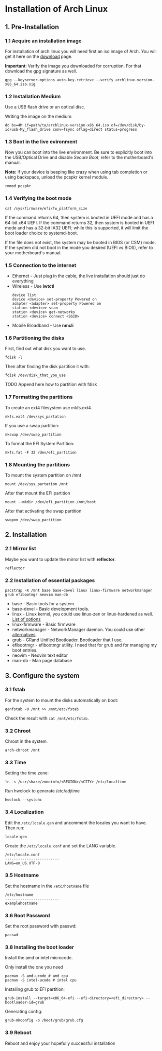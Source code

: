 # Installation of Arch Linux

##  1. Pre-Installation
### 1.1 Acquire an installation image 

For installation of arch linux you will need first an iso image of Arch.
You will get it here on the [download](https://archlinux.org/download/) page.

**Important**: Verify the image you downloaded for corruption. For that download the gpg signature as well.

```shell
gpg --keyserver-options auto-key-retrieve --verify archlinux-version-x86_64.iso.sig
```

### 1.2 Installation Medium
Use a USB flash drive or an optical disc.

Writing the image on the medium:

```shell
dd bs=4M if=path/to/archlinux-version-x86_64.iso of=/dev/disk/by-id/usb-My_flash_drive conv=fsync oflag=direct status=progress
```

### 1.3 Boot in the live evironment

Now you can boot into the live environment.
Be sure to explicitly boot into the USB/Optical Drive and disable *Secure Boot*, refer to the motherboard's manual.

**Note:**
If your device is beeping like crazy when using tab completion or using backspace, unload the pcspkr kernel module.
```shell
rmmod pcspkr
```

### 1.4 Verifying the boot mode

```shell
cat /sys/firmware/efi/fw_platform_size
```

If the command returns 64, then system is booted in UEFI mode and has a 64-bit x64 UEFI.
If the command returns 32, then system is booted in UEFI mode and has a 32-bit IA32 UEFI;
while this is supported, it will limit the boot loader choice to systemd-boot. 

If the file does not exist, the system may be booted in BIOS (or CSM) mode.
If the system did not boot in the mode you desired (UEFI vs BIOS), refer to your motherboard's manual.

### 1.5 Connection to the internet

- Ethernet - Just plug in the cable, the live installation should just do everything
- Wireless - Use **iwtctl** 
    ```shell
    device list
    device <device> set-property Powered on
    adapter <adapter> set-property Powered on
    station <device> scan
    station <device> get-networks
    station <device> connect <SSID>
    ```
- Mobile Broadband - Use **nmcli**

### 1.6 Partitioning the disks
First, find out what disk you want to use.

```shell
fdisk -l
```
Then after finding the disk partition it with:

```shell
fdisk /dev/disk_that_you_use
```
TODO Append here how to partition with fdisk

### 1.7 Formatting the partitions
To create an ext4 filesystem use mkfs.ext4.
```shell
mkfs.ext4 /dev/sys_partation
```
If you use a swap partition:
```shell
mkswap /dev/swap_partition
```
To format the EFI System Partition:
```shell
mkfs.fat -F 32 /dev/efi_partition
```

### 1.8 Mounting the partitions

To mount the system partition on /mnt
```shell
mount /dev/sys_partation /mnt
```

After that mount the EFI partition
```shell
mount --mkdir /dev/efi_partition /mnt/boot
```

After that activating the swap partition
```shell
swapon /dev/swap_partition
```

## 2. Installation

### 2.1 Mirror list
Maybe you want to update the mirror list with **reflector**.
```shell
reflector
```

### 2.2 Installation of essential packages
```shell
pacstrap -K /mnt base base-devel linux linux-firmware networkmanager grub efibootmgr neovim man-db
```

- base - Basic tools for a system.
- base-devel - Basic development tools.
- linux - Linux kernel, you could use linux-zen or linux-hardened as well. [List of options](https://wiki.archlinux.org/title/Kernel#Officially_supported_kernels)
- linux-firmware - Basic firmware
- networkmanager - NetworkManager daemon. You could use other [alternatives](https://wiki.archlinux.org/title/Network_configuration#Network_managers).
- grub - GRand Unified Bootloader. Bootloader that I use.
- efibootmgr - efibootmgr utility. I need that for grub and for managing my boot entries.
- neovim - Neovim text editor
- man-db - Man page database

## 3. Configure the system
### 3.1 fstab

For the system to mount the disks automatically on boot:
```shell
genfstab -U /mnt >> /mnt/etc/fstab
```
Check the result with `cat /mnt/etc/fstab`.

### 3.2 Chroot

Chroot in the system.
```shell
arch-chroot /mnt
```
### 3.3 Time

Setting the time zone:
```shell
ln -s /usr/share/zoneinfo/<REGION>/<CITY> /etc/localtime
```
Run hwclock to generate /etc/adjtime
```shell
hwclock --systohc
```

### 3.4 Localization

Edit the `/etc/locale.gen` and uncomment the locales you want to have.
Then run:
```shell
locale-gen
```

Create the `/etc/locale.conf` and set the LANG variable.
```
/etc/locale.conf
-------------------------
LANG=en_US.UTF-8
```

### 3.5 Hostname

Set the hostname in the `/etc/hostname` file
```
/etc/hostname
-------------------------
examplehostname
```

### 3.6 Root Password

Set the root password with passwd:
```shell
passwd
```

### 3.8 Installing the boot loader

Install the amd or intel microcode.

Only install the one you need
```
pacman -S amd-ucode # amd cpu
pacman -S intel-ucode # intel cpu
```

Installing grub to EFI partition:
```shell
grub-install --target=x86_64-efi --efi-directory=<efi_directory> --bootloader-id=grub
```

Generating config:
```shell
grub-mkconfig -o /boot/grub/grub.cfg
```

### 3.9 Reboot

Reboot and enjoy your hopefully successful installation
